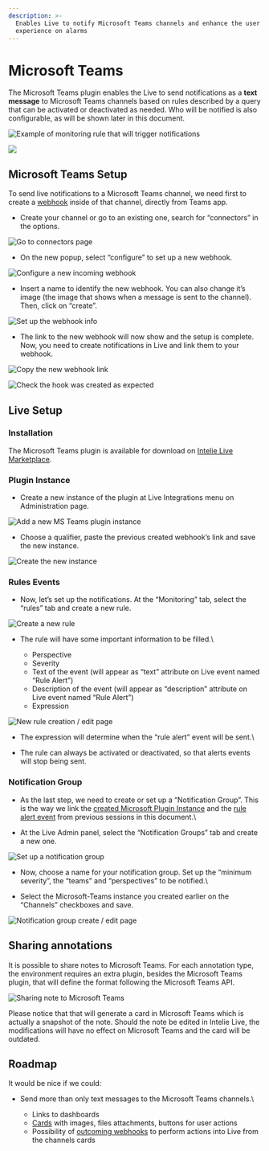 ```yaml
---
description: >-
  Enables Live to notify Microsoft Teams channels and enhance the user
  experience on alarms
---
```


# Microsoft Teams

The Microsoft Teams plugin enables the Live to send notifications as a **text message** to Microsoft Teams channels based on rules described by a query that can be activated or deactivated as needed. Who will be notified is also configurable, as will be shown later in this document.

![Example of monitoring rule that will trigger notifications](<../.gitbook/assets/image (160).png>)

![](<../.gitbook/assets/image (59).png>)

## Microsoft Teams Setup

To send live notifications to a Microsoft Teams channel, we need first to create a [webhook](https://docs.microsoft.com/en-us/microsoftteams/platform/webhooks-and-connectors/how-to/connectors-using#setting-up-a-custom-incoming-webhook) inside of that channel, directly from Teams app.

* Create your channel or go to an existing one, search for “connectors” in the options.

![Go to connectors page](<../.gitbook/assets/image (35).png>)

* On the new popup, select “configure” to set up a new webhook.

![Configure a new incoming webhook](<../.gitbook/assets/image (170).png>)

* Insert a name to identify the new webhook. You can also change it’s image (the image that shows when a message is sent to the channel). Then, click on “create”.

![Set up the webhook info](<../.gitbook/assets/image (13).png>)

* The link to the new webhook will now show and the setup is complete. Now, you need to create notifications in Live and link them to your webhook.

![Copy the new webhook link](<../.gitbook/assets/image (132).png>)

![Check the hook was created as expected](<../.gitbook/assets/image (110).png>)

## Live Setup

### Installation

The Microsoft Teams plugin is available for download on [Intelie Live Marketplace](https://marketplace.intelie.com/artifact/plugin-microsoft-teams).

### Plugin Instance

* Create a new instance of the plugin at Live Integrations menu on Administration page.

![Add a new MS Teams plugin instance](<../.gitbook/assets/image (43).png>)

* Choose a qualifier, paste the previous created webhook’s link and save the new instance.

![Create the new instance](<../.gitbook/assets/image (121).png>)

### Rules Events

* Now, let’s set up the notifications. At the “Monitoring” tab, select the “rules” tab and create a new rule.

![Create a new rule](<../.gitbook/assets/image (137).png>)

* The rule will have some important information to be filled.\

  * Perspective
  * Severity
  * Text of the event (will appear as “text” attribute on Live event named “Rule Alert”)
  * Description of the event (will appear as “description” attribute on Live event named “Rule Alert”)
  * Expression

![New rule creation / edit page](../.gitbook/assets/10.png)

* The expression will determine when the “rule alert” event will be sent.\

* The rule can always be activated or deactivated, so that alerts events will stop being sent.

### Notification Group

* As the last step, we need to create or set up a “Notification Group”. This is the way we link the [created Microsoft Plugin Instance](microsoft-teams.md#plugin-instance) and the [rule alert event](microsoft-teams.md#rules-events) from previous sessions in this document.\

* At the Live Admin panel, select the “Notification Groups” tab and create a new one.

![Set up a notification group](<../.gitbook/assets/image (174).png>)

* Now, choose a name for your notification group. Set up the “minimum severity”, the “teams” and “perspectives” to be notified.\

* Select the Microsoft-Teams instance you created earlier on the “Channels” checkboxes and save.

![Notification group create / edit page](../.gitbook/assets/12.png)

## Sharing annotations

It is possible to share notes to Microsoft Teams. For each annotation type, the environment requires an extra plugin, besides the Microsoft Teams plugin, that will define the format following the Microsoft Teams API.

![Sharing note to Microsoft Teams](<../.gitbook/assets/image (159).png>)

Please notice that that will generate a card in Microsoft Teams which is actually a snapshot of the note. Should the note be edited in Intelie Live, the modifications will have no effect on Microsoft Teams and the card will be outdated.

## Roadmap

It would be nice if we could:

* Send more than only text messages to the Microsoft Teams channels.\

  * Links to dashboards
  * [Cards](https://docs.microsoft.com/en-us/azure/bot-service/rest-api/bot-framework-rest-connector-add-rich-cards?view=azure-bot-service-4.0#types-of-rich-cards) with images, files attachments, buttons for user actions
  * Possibility of [outcoming webhooks](https://docs.microsoft.com/en-us/microsoftteams/platform/webhooks-and-connectors/how-to/add-outgoing-webhook) to perform actions into Live from the channels cards
